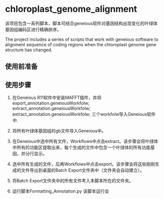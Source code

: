 # chloroplast_genome_alignment
该项目包含一系列脚本，脚本可结合geneious软件对基因结构出现变化的叶绿体基因组编码区进行精确排序。

The project includes a series of scripts that work with geneious software to alignment sequence of coding regions when the chloroplast genome gene structure has changed.

## 使用前准备




## 使用步骤

1. 在Geneious R11软件中安装MAFFT插件，并将export_annotation.geneiousWorkfolw; extract_annotation.geneiousWorkfolw; extract_annotation.geneiousWorkfolw; 三个workfolw导入Geneious软件中.

2. 将所有叶绿体基因组的gb文件导入Geneious中。

3. 在Geneious中选中所有文件，Workflows中点击extract。该步骤会将叶绿体中所有的功能区提取出来，每个生成的文件中包含一个叶绿体的所有功能基因，并分行显示。

4. 选中所有生成的文件，后再Workflows中点击export。该步骤会将这些刚刚生成的文件导出到桌面的Batch Export文件夹中（文件夹会自动建立）。

5. 将Batch Export文件夹中的所有文件考入本脚本所在的文件夹。

6. 运行脚本Formatting_Annotation.py 该脚本运行会
